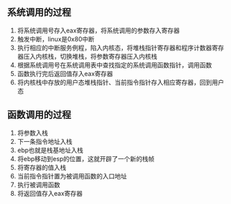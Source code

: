 ## 系统调用的过程
1. 将系统调用号存入eax寄存器，将系统调用的参数存入寄存器
2. 触发中断，linux是0x80中断
3. 执行相应的中断服务例程，陷入内核态，将堆栈指针寄存器和程序计数器寄存器压入内核栈，切换堆栈，将参数寄存器压入内核栈
4. 根据系统调用号在系统调用表中查找指定的系统调用函数指针，调用函数
5. 函数执行完后返回值存入eax寄存器
6. 将内核栈中存放的用户态堆栈指针、当前指令指针存入相应寄存器，回到用户态


## 函数调用的过程
1. 将参数入栈
2. 下一条指令地址入栈
3. ebp也就是栈基地址入栈
4. 将ebp移动到esp的位置，这就开辟了一个新的栈帧
5. 将寄存器的值入栈
6. 当前指令指针置为被调用函数的入口地址
7. 执行被调用函数
8. 将返回值存入eax寄存器